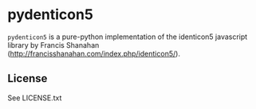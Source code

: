 # pydenticon5

`pydenticon5` is a pure-python implementation of the identicon5 javascript library by Francis Shanahan (http://francisshanahan.com/index.php/identicon5/).

## License

See LICENSE.txt
